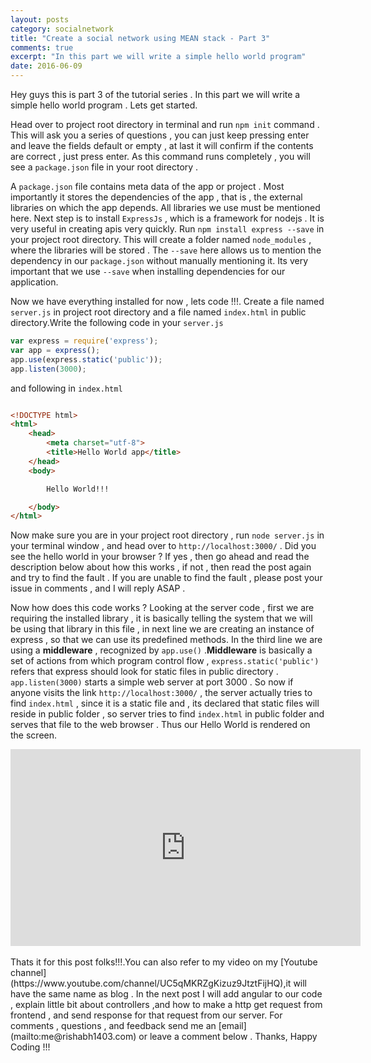 ```yaml
---
layout: posts
category: socialnetwork
title: "Create a social network using MEAN stack - Part 3"
comments: true
excerpt: "In this part we will write a simple hello world program"
date: 2016-06-09
---
```


Hey guys this is part 3 of the tutorial series . In this part we will write a simple hello world program . Lets get started.

Head over to project root directory in terminal and run ```npm init``` command . This will ask you a series of questions , you can just keep pressing enter and leave the fields default or empty , at last it will confirm if the contents are correct , just press enter. As this command runs completely , you will see a ```package.json``` file in your root directory .

A ```package.json``` file contains meta data of the app or project . Most importantly it stores the dependencies of the app , that is , the external libraries on which the app depends. All libraries we use must be mentioned here. Next step is to install ```ExpressJs``` , which is a framework for nodejs . It is very useful in creating apis very quickly.
Run ```npm install express --save``` in your project root directory. This will create a folder named ```node_modules``` , where the libraries will be stored . The ```--save``` here allows us to mention the dependency in our ```package.json``` without manually mentioning it. Its very important that we use ```--save``` when installing dependencies for our application.

Now we have everything installed for now , lets code !!!. Create a file named ```server.js``` in project root directory and a file named ```index.html``` in public directory.Write the following code in your ```server.js```

```js
var express = require('express');
var app = express();
app.use(express.static('public'));
app.listen(3000);
```
and following in ```index.html```

```html

<!DOCTYPE html>
<html>
    <head>
        <meta charset="utf-8">
        <title>Hello World app</title>
    </head>
    <body>

        Hello World!!!

    </body>
</html>
```

Now make sure you are in your project root directory , run ```node server.js``` in your terminal window , and head over to ```http://localhost:3000/``` . Did you see the hello world in your browser ? If yes , then go ahead and read the description below about how this works , if not , then read the post again and try to find the fault . If you are unable to find the fault , please post your issue in comments , and I will reply ASAP .

Now how does this code works ? Looking at the server code , first we are requiring the installed library , it is basically telling the system that we will be using that library in this file , in next line we are creating an instance of express , so that we can use its predefined methods. In the third line we are using a **middleware** , recognized by  ```app.use()``` .**Middleware** is basically a set of actions from which program control flow , ```express.static('public')``` refers that express should look for static files in public directory . ```app.listen(3000)``` starts a simple web server at port 3000 . So now if anyone visits the link ```http://localhost:3000/``` , the server actually tries to find ```index.html``` , since it is a static file and , its declared that static files will reside in public folder , so server tries to find ```index.html``` in public folder and serves that file to the web browser . Thus our Hello World is rendered on the screen.

<div class="ytVidContainer">
<iframe class="ytVid" width="560" height="315" src="https://www.youtube.com/embed/8M-2AmwnS9g" frameborder="0" allowfullscreen></iframe>
</div>
<br />
Thats it for this post folks!!!.You can also refer to my video on my [Youtube  channel](https://www.youtube.com/channel/UC5qMKRZgKizuz9JtztFijHQ),it will have the same name as blog .  In the next post I will add angular to our code , explain little bit about controllers ,and how to make a http get request from frontend , and send response for that request from our server. For comments , questions , and feedback send me an [email](mailto:me@rishabh1403.com) or leave a comment below . Thanks, Happy Coding !!!
